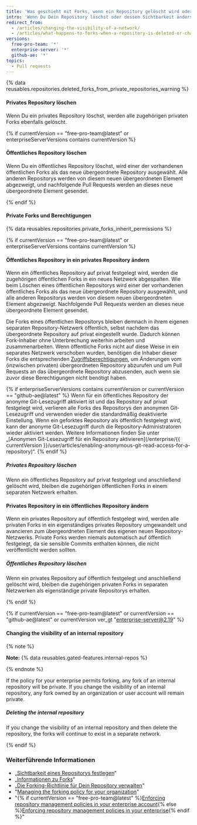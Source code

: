 ```yaml
---
title: 'Was geschieht mit Forks, wenn ein Repository gelöscht wird oder sich dessen Sichtbarkeit ändert?'
intro: 'Wenn Du Dein Repository löschst oder dessen Sichtbarkeit änderst, wirkt sich dies auf die Forks dieses Repositorys aus.'
redirect_from:
  - /articles/changing-the-visibility-of-a-network/
  - /articles/what-happens-to-forks-when-a-repository-is-deleted-or-changes-visibility
versions:
  free-pro-team: '*'
  enterprise-server: '*'
  github-ae: '*'
topics:
  - Pull requests
---
```


{% data reusables.repositories.deleted_forks_from_private_repositories_warning %}

#### Privates Repository löschen

Wenn Du ein privates Repository löschst, werden alle zugehörigen privaten Forks ebenfalls gelöscht.

{% if currentVersion == "free-pro-team@latest" or enterpriseServerVersions contains currentVersion %}

#### Öffentliches Repository löschen

Wenn Du ein öffentliches Repository löschst, wird einer der vorhandenen öffentlichen Forks als das neue übergeordnete Repository ausgewählt. Alle anderen Repositorys werden von diesem neuen übergeordneten Element abgezweigt, und nachfolgende Pull Requests werden an dieses neue übergeordnete Element gesendet.

{% endif %}

#### Private Forks und Berechtigungen

{% data reusables.repositories.private_forks_inherit_permissions %}

{% if currentVersion == "free-pro-team@latest" or enterpriseServerVersions contains currentVersion %}

#### Öffentliches Repository in ein privates Repository ändern

Wenn ein öffentliches Repository auf privat festgelegt wird, werden die zugehörigen öffentlichen Forks in ein neues Netzwerk abgespalten. Wie beim Löschen eines öffentlichen Repositorys wird einer der vorhandenen öffentliches Forks als das neue übergeordnete Repository ausgewählt, und alle anderen Repositorys werden von diesem neuen übergeordneten Element abgezweigt. Nachfolgende Pull Requests werden an dieses neue übergeordnete Element gesendet.

Die Forks eines öffentlichen Repositorys bleiben demnach in ihrem eigenen separaten Repository-Netzwerk öffentlich, selbst nachdem das übergeordnete Repository auf privat eingestellt wurde. Dadurch können Fork-Inhaber ohne Unterbrechung weiterhin arbeiten und zusammenarbeiten. Wenn öffentliche Forks nicht auf diese Weise in ein separates Netzwerk verschoben wurden, benötigen die Inhaber dieser Forks die entsprechenden [Zugriffsberechtigungen](/articles/access-permissions-on-github), um Änderungen vom (inzwischen privaten) übergeordneten Repository abzurufen und um Pull Requests an das übergeordnete Repository abzusenden, auch wenn sie zuvor diese Berechtigungen nicht benötigt haben.

{% if enterpriseServerVersions contains currentVersion or currentVersion == "github-ae@latest" %}
Wenn für ein öffentliches Repository der anonyme Git-Lesezugriff aktiviert ist und das Repository auf privat festgelegt wird, verlieren alle Forks des Repositorys den anonymen Git-Lesezugriff und verwenden wieder die standardmäßig deaktivierte Einstellung. Wenn ein geforktes Repository als öffentlich festgelegt wird, kann der anonyme Git-Lesezugriff durch die Repository-Administratoren wieder aktiviert werden. Weitere Informationen finden Sie unter „[Anonymen Git-Lesezugriff für ein Repository aktivieren](/enterprise/{{ currentVersion }}/user/articles/enabling-anonymous-git-read-access-for-a-repository)“.
{% endif %}

##### Privates Repository löschen

Wenn ein öffentliches Repository auf privat festgelegt und anschließend gelöscht wird, bleiben die zugehörigen öffentlichen Forks in einem separaten Netzwerk erhalten.

#### Privates Repository in ein öffentliches Repository ändern

Wenn ein privates Repository auf öffentlich festgelegt wird, werden alle privaten Forks in ein eigenständiges privates Repository umgewandelt und avancieren zum übergeordneten Element des eigenen neuen Repository-Netzwerks. Private Forks werden niemals automatisch auf öffentlich festgelegt, da sie sensible Commits enthalten können, die nicht veröffentlicht werden sollten.

##### Öffentliches Repository löschen

Wenn ein privates Repository auf öffentlich festgelegt und anschließend gelöscht wird, bleiben die zugehörigen privaten Forks in separaten Netzwerken als eigenständige private Repositorys erhalten.

{% endif %}

{% if currentVersion == "free-pro-team@latest" or currentVersion == "github-ae@latest" or currentVersion ver_gt "enterprise-server@2.19" %}

#### Changing the visibility of an internal repository

{% note %}

**Note:** {% data reusables.gated-features.internal-repos %}

{% endnote %}

If the policy for your enterprise permits forking, any fork of an internal repository will be private. If you change the visibility of an internal repository, any fork owned by an organization or user account will remain private.

##### Deleting the internal repository

If you change the visibility of an internal repository and then delete the repository, the forks will continue to exist in a separate network.

{% endif %}

### Weiterführende Informationen

- „[Sichtbarkeit eines Repositorys festlegen](/articles/setting-repository-visibility)“
- „[Informationen zu Forks](/articles/about-forks)“
- „[Die Forking-Richtlinie für Dein Repository verwalten](/github/administering-a-repository/managing-the-forking-policy-for-your-repository)"
- "[Managing the forking policy for your organization](/organizations/managing-organization-settings/managing-the-forking-policy-for-your-organization)"
- "{% if currentVersion == "free-pro-team@latest" %}[Enforcing repository management policies in your enterprise account](/github/setting-up-and-managing-your-enterprise/enforcing-repository-management-policies-in-your-enterprise-account#enforcing-a-policy-on-forking-private-or-internal-repositories){% else %}[Enforcing repository management policies in your enterprise](/admin/policies/enforcing-repository-management-policies-in-your-enterprise#enforcing-a-policy-on-forking-private-or-internal-repositories){% endif %}"
